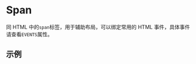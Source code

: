 # Span

同 HTML 中的`span`标签，用于辅助布局，可以绑定常用的 HTML 事件，具体事件请查看`EVENTS`属性。

## 示例

<demo name="basic"></demo>
